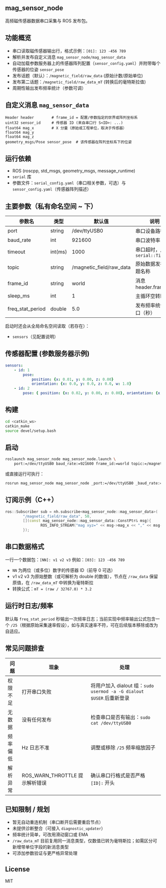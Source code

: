 ## mag_sensor_node

高频磁传感器数据串口采集与 ROS 发布包。

## 功能概览
* 串口读取磁传感器输出行，格式示例：`[01]: 123 -456 789`
* 解析并发布自定义消息 `mag_sensor_node/mag_sensor_data`
* 自动加载参数服务器上的传感器阵列配置（`sensor_config.yaml`）并附带每个传感器的位姿 `sensor_pose`
* 发布话题（默认）：`/magnetic_field/raw_data` (原始计数/原始单位)
* 发布第二话题：`/magnetic_field/raw_data_mT` (转换后的毫特斯拉值)
* 周期性输出发布频率统计（参数可调）

## 自定义消息 `mag_sensor_data`
```
Header header        # frame_id = 配置/参数指定的世界或阵列坐标系
uint32 sensor_id     # 传感器 ID (来自串口行 S<ID>: ...)
float64 mag_x        # X 分量（原始或工程单位，取决于传感器）
float64 mag_y
float64 mag_z
geometry_msgs/Pose sensor_pose  # 该传感器在阵列坐标系下的位姿
```

## 运行依赖
* ROS (roscpp, std_msgs, geometry_msgs, message_runtime)
* `serial` 库
* 参数文件：`serial_config.yaml`（串口相关参数，可选）与 `sensor_config.yaml`（传感器阵列描述）

## 主要参数（私有命名空间 ~ 下）
| 参数名 | 类型 | 默认值 | 说明 |
| ------ | ---- | ------ | ---- |
| port | string | /dev/ttyUSB0 | 串口设备路径 |
| baud_rate | int | 921600 | 串口波特率 |
| timeout | int(ms) | 1000 | 串口超时，用于 `serial::Timeout` |
| topic | string | /magnetic_field/raw_data | 原始数据发布话题名称 |
| frame_id | string | world | 消息 header.frame_id |
| sleep_ms | int | 1 | 主循环空转睡眠 | 
| freq_stat_period | double | 5.0 | 发布频率统计窗口（秒） |

启动时还会从全局命名空间读取（若存在）：
* `sensors`（见配置说明）

## 传感器配置 (参数服务器示例)
```yaml
sensors:
    - id: 1
        pose:
            position: {x: 0.01, y: 0.00, z: 0.00}
            orientation: {x: 0.0, y: 0.0, z: 0.0, w: 1.0}
    - id: 2
        pose: { position: {x: 0.02, y: 0.00, z: 0.00}, orientation: {x: 0, y:0, z:0, w:1} }
```

## 构建
```bash
cd <catkin_ws>
catkin_make
source devel/setup.bash
```

## 启动
```bash
roslaunch mag_sensor_node mag_sensor_node.launch \
    port:=/dev/ttyUSB0 baud_rate:=921600 frame_id:=world topic:=/magnetic_field/raw_data
```
或直接运行可执行：
```bash
rosrun mag_sensor_node mag_sensor_node _port:=/dev/ttyUSB0 _baud_rate:=921600
```

## 订阅示例（C++）
```cpp
ros::Subscriber sub = nh.subscribe<mag_sensor_node::mag_sensor_data>(
        "/magnetic_field/raw_data", 50,
        [](const mag_sensor_node::mag_sensor_data::ConstPtr& msg){
                ROS_INFO_STREAM("mag xyz=" << msg->mag_x << "," << msg->mag_y << "," << msg->mag_z);
        });
```

## 串口数据格式
一行一个数据包：`[NN]: v1 v2 v3` 例如：`[03]: 123 -456 789`
* `NN` 为两位（或多位）数字的传感器 ID（前导 0 可选）
* v1 v2 v3 为原始整数（或可解析为 double 的数值），节点在 `/raw_data` 保留原值，在 `/raw_data_mT` 中转换为毫特斯拉
* 转换公式：`mT = (raw / 32767.0) * 3.2`

## 运行时日志/频率
默认每 `freq_stat_period` 秒输出一次频率日志；当前实现中频率输出公式包含一个 `/25`（根据原始采集速率假设），如与真实速率不符，可在后续版本移除或改为自适应。

## 常见问题排查
| 问题 | 现象 | 处理 |
| ---- | ---- | ---- |
| 权限不足 | 打开串口失败 | 将用户加入 dialout 组：`sudo usermod -a -G dialout $USER` 后重新登录 |
| 无数据 | 没有任何发布 | 检查串口是否有输出：`sudo cat /dev/ttyUSB0` |
| 频率偏低 | Hz 日志不准 | 调整或移除 `/25` 频率缩放因子 |
| 解析异常 | ROS_WARN_THROTTLE 提示解析错误 | 确认串口行格式是否严格 `[ID]:` 开头 |

## 已知限制 / 规划
* 暂无自动重连机制（串口断开后需要重启节点）
* 未提供诊断整合（可接入 `diagnostic_updater`）
* 频率统计简单，可改用滑动窗口或 EMA
* `/raw_data_mT` 目前复用同一消息类型，仅数值已转为毫特斯拉；如需区分可新增带单位字段的新消息类型
* 可添加参数验证与更严格异常处理

## License
MIT

